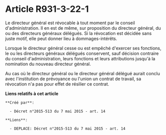 # Article R931-3-22-1

Le directeur général est révocable à tout moment par le conseil d'administration. Il en est de même, sur proposition du
directeur général, du ou des directeurs généraux délégués. Si la révocation est décidée sans juste motif, elle peut donner
lieu à dommages-intérêts. 

Lorsque le directeur général cesse ou est empêché d'exercer ses fonctions, le ou les directeurs généraux délégués conservent,
sauf décision contraire du conseil d'administration, leurs fonctions et leurs attributions jusqu'à la nomination du nouveau
directeur général. 

Au cas où le directeur général ou le directeur général délégué aurait conclu avec l'institution de prévoyance ou l'union un
contrat de travail, sa révocation n'a pas pour effet de résilier ce contrat.

**Liens relatifs à cet article**

	**Créé par**:

	  - Décret n°2015-513 du 7 mai 2015 - art. 14

	**Liens**:

	  - DEPLACE: Décret n°2015-513 du 7 mai 2015 - art. 14
